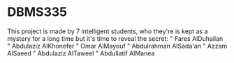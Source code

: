 ﻿# DBMS335
This project is made by 7 intelligent students, who they're is kept as a mystery for a long time but it's time to reveal the secret:
" Fares AlDuhailan
" Abdulaziz AlKhonefer
" Omar AlMayouf
" Abdulrahman AlSada'an
" Azzam AlSaeed
" Abdulaziz AlTaweel
" Abdullatif AlManea

